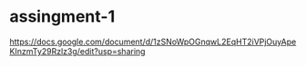 # assingment-1
https://docs.google.com/document/d/1zSNoWpOGnqwL2EqHT2iVPjOuyApeKInzmTy29Rzlz3g/edit?usp=sharing
